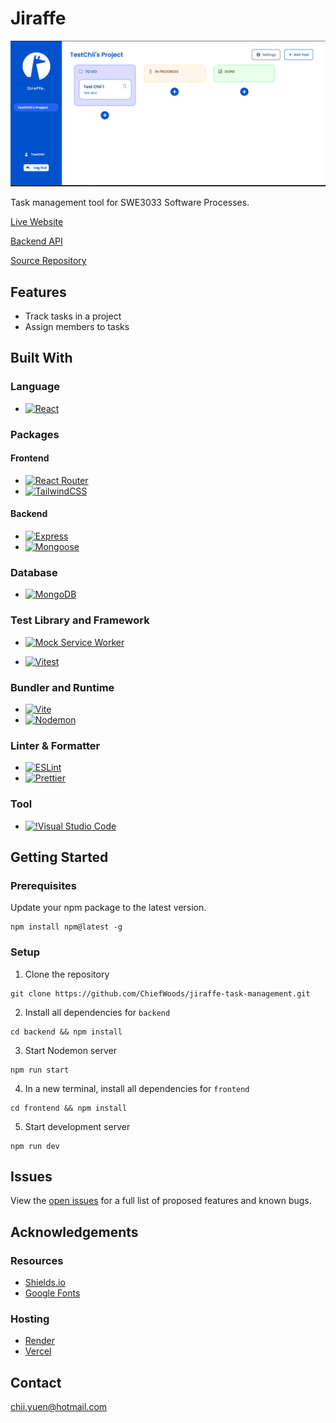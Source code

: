 # Jiraffe

![preview](preview.png)

Task management tool for SWE3033 Software Processes.

[Live Website](https://jiraffe.vercel.app/login)

[Backend API](https://jiraffe-backend.onrender.com)

[Source Repository](https://github.com/ChiefWoods/jiraffe-task-management)

## Features

- Track tasks in a project
- Assign members to tasks

## Built With

### Language

- [![React](https://img.shields.io/badge/React-23272f?style=for-the-badge&logo=react)](https://react.dev/)

### Packages

#### Frontend

- [![React Router](https://img.shields.io/badge/ReactRouter-121212?style=for-the-badge&logo=reactrouter)](https://reactrouter.com/en/main)
- [![TailwindCSS](https://img.shields.io/badge/TailwindCSS-f8fafc?style=for-the-badge&logo=tailwindcss)](https://tailwindcss.com/)

#### Backend

- [![Express](https://img.shields.io/badge/Express-010409?style=for-the-badge&logo=express)](https://expressjs.com/)
- [![Mongoose](https://img.shields.io/badge/Mongoose-880000?style=for-the-badge&logo=mongoose)](https://mongoosejs.com/)

### Database

- [![MongoDB](https://img.shields.io/badge/MongoDB-001e2b?style=for-the-badge&logo=mongodb)](https://www.mongodb.com/)

### Test Library and Framework

- [![Mock Service Worker](https://img.shields.io/badge/msw-171717?style=for-the-badge&logo=mockserviceworker)](https://mswjs.io/)

- [![Vitest](https://img.shields.io/badge/Vitest-fcc72b?style=for-the-badge&logo=vitest)](https://vitest.dev/)

### Bundler and Runtime

- [![Vite](https://img.shields.io/badge/Vite-ffd028?style=for-the-badge&logo=Vite)](https://vitejs.dev/)
- [![Nodemon](https://img.shields.io/badge/Nodemon-4f4d3f?style=for-the-badge&logo=nodemon)](https://nodemon.io/)

### Linter & Formatter

- [![ESLint](https://img.shields.io/badge/eslint-4b32c3?style=for-the-badge&logo=eslint)](https://eslint.org/)
- [![Prettier](https://img.shields.io/badge/prettier-1a2b34?style=for-the-badge&logo=prettier)](https://prettier.io/)

### Tool

- [![!Visual Studio Code](https://img.shields.io/badge/Visual%20Studio%20Code-2c2c32?style=for-the-badge&logo=visual-studio-code&logoColor=007ACC)](https://code.visualstudio.com/)

## Getting Started

### Prerequisites

Update your npm package to the latest version.

```
npm install npm@latest -g
```

### Setup

1. Clone the repository

```
git clone https://github.com/ChiefWoods/jiraffe-task-management.git
```

2. Install all dependencies for `backend`

```
cd backend && npm install
```

3. Start Nodemon server

```
npm run start
```

4. In a new terminal, install all dependencies for `frontend`

```
cd frontend && npm install
```

5. Start development server

```
npm run dev
```

## Issues

View the [open issues](https://github.com/ChiefWoods/jiraffe-task-management/issues) for a full list of proposed features and known bugs.

## Acknowledgements

### Resources

- [Shields.io](https://shields.io/)
- [Google Fonts](https://fonts.google.com/)

### Hosting

- [Render](https://render.com/)
- [Vercel](https://vercel.com/home)

## Contact

[chii.yuen@hotmail.com](mailto:chii.yuen@hotmail.com)